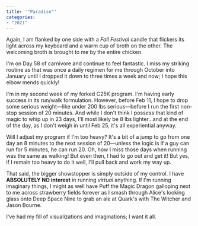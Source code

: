 ```yaml
---
title: '"Paradise"'
categories:
- "2021"
---
```


Again, I am flanked by one side with a *Fall Festival* candle that flickers its light across my keyboard and a warm cup of broth on the other. The welcoming broth is brought to me by the entire chicken.

I'm on Day 58 of carnivore and continue to feel fantastic.  I miss my striking routine as that was once a daily regimen for me through October into January until I dropped it down to three times a week and now; I hope this elbow mends quickly!

I'm in my second week of my forked C25K program. I'm having early success in its run/walk formulation.  However, before Feb 11, I hope to drop some serious weight—like under 200 lbs serious—before I run the first non-stop session of 20 minutes. And while I don't think I possess that kind of magic to whip up in 23 days, I'll most likely be 8 lbs lighter...and at the end of the day, as I don't weigh in until Feb 25, it's all experiential anyway. 

Will I adjust my program if I'm too heavy?  It's a bit of a jump to go from one day an 8 minutes to the next session of 20—unless the logic is if a guy can run for 5 minutes, he can run 20.  Oh, how I miss those days when running was the same as walking!  But even then, I had to go out and get it!  But yes, if I remain too heavy to do it well, I'll pull back and work my way up.  

That said, the bigger showstopper is simply outside of my control.  I have **ABSOLUTELY NO interest** in running *virtual* anything.  If I'm running imaginary things, I might as well have Puff the Magic Dragon galloping next to me across strawberry fields forever as I smash through Alice's looking glass onto Deep Space Nine to grab an ale at Quark's with The Witcher and Jason Bourne. 

I've had my fill of visualizations and imaginations;  I want it all.



